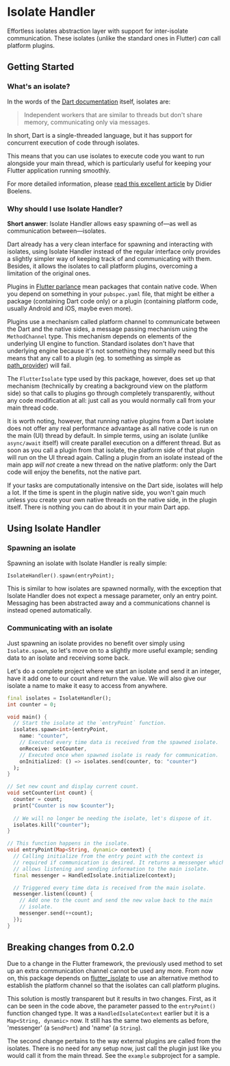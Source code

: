 # Isolate Handler

Effortless isolates abstraction layer with support for inter-isolate
communication. These isolates (unlike the standard ones in Flutter)
*can* call platform plugins.

## Getting Started

### What's an isolate?

In the words of the [Dart documentation](https://api.dartlang.org/stable/2.4.1/dart-isolate/dart-isolate-library.html) 
itself, isolates are:

> Independent workers that are similar to threads but don't share
> memory, communicating only via messages.

In short, Dart is a single-threaded language, but it has support for
concurrent execution of code through isolates.

This means that you can use isolates to execute code you want to run
alongside your main thread, which is particularly useful for keeping
your Flutter application running smoothly.

For more detailed information, please [read this excellent article](https://www.didierboelens.com/2019/01/futures---isolates---event-loop/) 
by Didier Boelens.

### Why should I use Isolate Handler?

**Short answer**: Isolate Handler allows easy spawning of—as well as
communication between—isolates.

Dart already has a very clean interface for spawning and interacting
with isolates, using Isolate Handler instead of the regular interface only
provides a slightly simpler way of keeping track of and communicating with them.
Besides, it allows the isolates to call platform plugins, overcoming a limitation
of the original ones.

Plugins in [Flutter parlance](https://flutter.dev/docs/development/packages-and-plugins/developing-packages) mean
packages that contain native code. When you depend on something in your `pubspec.yaml` file,
that might be either a package (containing Dart code only) or a plugin (containing platform code,
usually Android and iOS, maybe even more).
 
Plugins use a mechanism called platform channel to communicate between the Dart and the native sides,
a message passing mechanism using the `MethodChannel` type. This mechanism depends on elements
of the underlying UI engine to function. Standard isolates don't have that underlying engine because
it's not something they normally need but this means that any call to a plugin (eg. to something as simple
as [path_provider](https://pub.dev/packages/path_provider)) will fail.

The `FlutterIsolate` type used by this package, however, does set up that mechanism (technically by
creating a background view on the platform side) so that calls to plugins go through completely transparently,
without any code modification at all: just call as you would normally call from your main thread code.

It is worth noting, however, that running native plugins from a Dart isolate does not
offer any real performance advantage as all native code is run on the main (UI)
thread by default. In simple terms, using an isolate (unlike `async/await` itself)
will create parallel execution on a different thread. But as soon as you call a plugin from that isolate,
the platform side of that plugin will run on the UI thread again. Calling a plugin from an isolate
instead of the main app *will not* create a new thread on the native platform: only the Dart code
will enjoy the benefits, not the native part.

If your tasks are computationally intensive on the Dart side, isolates will help a lot.
If the time is spent in the plugin native side, you won't gain much unless you create your
own native threads on the native side, in the plugin itself. There is nothing you can do about it
in your main Dart app.

## Using Isolate Handler

### Spawning an isolate

Spawning an isolate with Isolate Handler is really simple:

```dart
IsolateHandler().spawn(entryPoint);
```

This is similar to how isolates are spawned normally, with the exception
that Isolate Handler does not expect a message parameter, only an entry
point. Messaging has been abstracted away and a communications channel
is instead opened automatically.

### Communicating with an isolate

Just spawning an isolate provides no benefit over simply using
`Isolate.spawn`, so let's move on to a slightly more useful example;
sending data to an isolate and receiving some back.

Let's do a complete project where we start an isolate and send it an
integer, have it add one to our count and return the value. We will also
give our isolate a name to make it easy to access from anywhere.

```dart
final isolates = IsolateHandler();
int counter = 0;

void main() {
  // Start the isolate at the `entryPoint` function.
  isolates.spawn<int>(entryPoint,
    name: "counter",
    // Executed every time data is received from the spawned isolate.
    onReceive: setCounter,
    // Executed once when spawned isolate is ready for communication.
    onInitialized: () => isolates.send(counter, to: "counter")
  );
}

// Set new count and display current count.
void setCounter(int count) {
  counter = count;
  print("Counter is now $counter");
  
  // We will no longer be needing the isolate, let's dispose of it.
  isolates.kill("counter");
}

// This function happens in the isolate.
void entryPoint(Map<String, dynamic> context) {
  // Calling initialize from the entry point with the context is
  // required if communication is desired. It returns a messenger which
  // allows listening and sending information to the main isolate.
  final messenger = HandledIsolate.initialize(context);

  // Triggered every time data is received from the main isolate.
  messenger.listen((count) {
    // Add one to the count and send the new value back to the main
    // isolate.
    messenger.send(++count);
  });
}
```

## Breaking changes from 0.2.0

Due to a change in the Flutter framework, the previously used method to set up an extra
communication channel cannot be used any more. From now on, this package depends
on [flutter_isolate](https://pub.dev/packages/flutter_isolate) to use an alternative method to establish
the platform channel so that the isolates can call platform plugins.

This solution is mostly transparent but it results in two changes. First, as it can be
seen in the code above, the parameter passed to the `entryPoint()` function changed type.
It was a `HandledIsolateContext` earlier but it is a `Map<String, dynamic>` now.
It still has the same two elements as before, 'messenger' (a `SendPort`) and 'name' (a `String`).

The second change pertains to the way external plugins are called from the isolates.
There is no need for any setup now, just call the plugin just like you would call
it from the main thread. See the `example` subproject for a sample.
